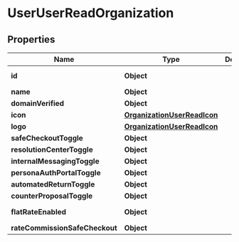 

# UserUserReadOrganization


## Properties

| Name | Type | Description | Notes |
|------------ | ------------- | ------------- | -------------|
|**id** | **Object** |  |  [optional] [readonly] |
|**name** | **Object** |  |  [optional] |
|**domainVerified** | **Object** |  |  |
|**icon** | [**OrganizationUserReadIcon**](OrganizationUserReadIcon.md) |  |  [optional] |
|**logo** | [**OrganizationUserReadIcon**](OrganizationUserReadIcon.md) |  |  [optional] |
|**safeCheckoutToggle** | **Object** |  |  |
|**resolutionCenterToggle** | **Object** |  |  |
|**internalMessagingToggle** | **Object** |  |  |
|**personaAuthPortalToggle** | **Object** |  |  |
|**automatedReturnToggle** | **Object** |  |  |
|**counterProposalToggle** | **Object** |  |  |
|**flatRateEnabled** | **Object** |  |  [optional] [readonly] |
|**rateCommissionSafeCheckout** | **Object** |  |  |



